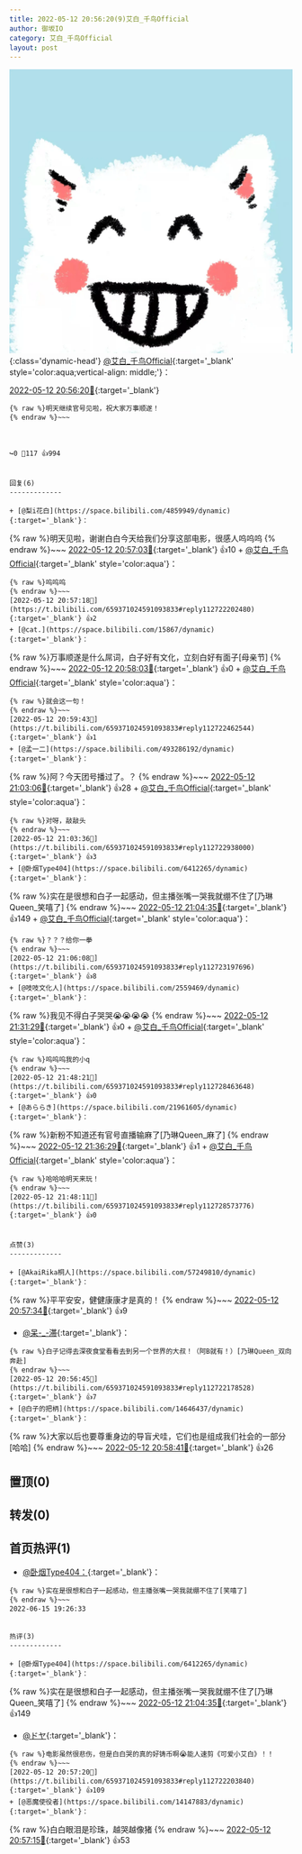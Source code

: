 ```yaml
---
title: 2022-05-12 20:56:20(9)艾白_千鸟Official
author: 御坂IO
category: 艾白_千鸟Official
layout: post
---
```


![img](/images/9ae8b9445fd0665cc014d9080156a45271be73c6.jpg){:class='dynamic-head'}
[@艾白_千鸟Official](https://space.bilibili.com/334537711/dynamic){:target='_blank' style='color:aqua;vertical-align: middle;'}：

[2022-05-12 20:56:20🔗](https://t.bilibili.com/659371024591093833){:target='_blank'}

~~~
{% raw %}明天继续官号见啦，祝大家万事顺遂！
{% endraw %}~~~



↪️0 💬117 👍994


回复(6)
-------------

+ [@梨i花白](https://space.bilibili.com/4859949/dynamic){:target='_blank'}：
~~~
{% raw %}明天见啦，谢谢白白今天给我们分享这部电影，很感人呜呜呜
{% endraw %}~~~
[2022-05-12 20:57:03🔗](https://t.bilibili.com/659371024591093833#reply112722191664){:target='_blank'} 👍10
    + [@艾白_千鸟Official](https://space.bilibili.com/334537711/dynamic){:target='_blank' style='color:aqua'}：
~~~
{% raw %}呜呜呜
{% endraw %}~~~
[2022-05-12 20:57:18🔗](https://t.bilibili.com/659371024591093833#reply112722202480){:target='_blank'} 👍2
+ [@cat.](https://space.bilibili.com/15867/dynamic){:target='_blank'}：
~~~
{% raw %}万事顺遂是什么屌词，白子好有文化，立刻白好有面子[母亲节]
{% endraw %}~~~
[2022-05-12 20:58:03🔗](https://t.bilibili.com/659371024591093833#reply112722300976){:target='_blank'} 👍0
    + [@艾白_千鸟Official](https://space.bilibili.com/334537711/dynamic){:target='_blank' style='color:aqua'}：
~~~
{% raw %}就会这一句！
{% endraw %}~~~
[2022-05-12 20:59:43🔗](https://t.bilibili.com/659371024591093833#reply112722462544){:target='_blank'} 👍1
+ [@孟一二](https://space.bilibili.com/493286192/dynamic){:target='_blank'}：
~~~
{% raw %}阿？今天团号播过了。？
{% endraw %}~~~
[2022-05-12 21:03:06🔗](https://t.bilibili.com/659371024591093833#reply112722844496){:target='_blank'} 👍28
    + [@艾白_千鸟Official](https://space.bilibili.com/334537711/dynamic){:target='_blank' style='color:aqua'}：
~~~
{% raw %}对呀，敲敲头
{% endraw %}~~~
[2022-05-12 21:03:36🔗](https://t.bilibili.com/659371024591093833#reply112722938000){:target='_blank'} 👍3
+ [@卧烟Type404](https://space.bilibili.com/6412265/dynamic){:target='_blank'}：
~~~
{% raw %}实在是很想和白子一起感动，但主播张嘴一哭我就绷不住了[乃琳Queen_笑嘻了]
{% endraw %}~~~
[2022-05-12 21:04:35🔗](https://t.bilibili.com/659371024591093833#reply112723136368){:target='_blank'} 👍149
    + [@艾白_千鸟Official](https://space.bilibili.com/334537711/dynamic){:target='_blank' style='color:aqua'}：
~~~
{% raw %}？？？给你一拳
{% endraw %}~~~
[2022-05-12 21:06:08🔗](https://t.bilibili.com/659371024591093833#reply112723197696){:target='_blank'} 👍8
+ [@吱吱文化人](https://space.bilibili.com/2559469/dynamic){:target='_blank'}：
~~~
{% raw %}我见不得白子哭哭😭😭😭😭
{% endraw %}~~~
[2022-05-12 21:31:29🔗](https://t.bilibili.com/659371024591093833#reply112726390960){:target='_blank'} 👍0
    + [@艾白_千鸟Official](https://space.bilibili.com/334537711/dynamic){:target='_blank' style='color:aqua'}：
~~~
{% raw %}呜呜呜我的小q
{% endraw %}~~~
[2022-05-12 21:48:21🔗](https://t.bilibili.com/659371024591093833#reply112728463648){:target='_blank'} 👍0
+ [@あららき](https://space.bilibili.com/21961605/dynamic){:target='_blank'}：
~~~
{% raw %}新粉不知道还有官号直播输麻了[乃琳Queen_麻了]
{% endraw %}~~~
[2022-05-12 21:36:29🔗](https://t.bilibili.com/659371024591093833#reply112726998864){:target='_blank'} 👍1
    + [@艾白_千鸟Official](https://space.bilibili.com/334537711/dynamic){:target='_blank' style='color:aqua'}：
~~~
{% raw %}哈哈哈明天来玩！
{% endraw %}~~~
[2022-05-12 21:48:11🔗](https://t.bilibili.com/659371024591093833#reply112728573776){:target='_blank'} 👍0


点赞(3)
-------------

+ [@AkaiRika桐人](https://space.bilibili.com/57249810/dynamic){:target='_blank'}：
~~~
{% raw %}平平安安，健健康康才是真的！
{% endraw %}~~~
[2022-05-12 20:57:34🔗](https://t.bilibili.com/659371024591093833#reply112722146688){:target='_blank'} 👍9
+ [@呆-_-滞](https://space.bilibili.com/286670286/dynamic){:target='_blank'}：
~~~
{% raw %}白子记得去深夜食堂看看去到另一个世界的大叔！（阿B就有！）[乃琳Queen_双向奔赴]
{% endraw %}~~~
[2022-05-12 20:56:45🔗](https://t.bilibili.com/659371024591093833#reply112722178528){:target='_blank'} 👍7
+ [@白子的把柄](https://space.bilibili.com/14646437/dynamic){:target='_blank'}：
~~~
{% raw %}大家以后也要尊重身边的导盲犬哇，它们也是组成我们社会的一部分[哈哈]
{% endraw %}~~~
[2022-05-12 20:58:41🔗](https://t.bilibili.com/659371024591093833#reply112722351632){:target='_blank'} 👍26


置顶(0)
-------------



转发(0)
-------------



首页热评(1)
-------------

+ [@卧烟Type404：](https://space.bilibili.com/6412265/dynamic){:target='_blank'}：
~~~
{% raw %}实在是很想和白子一起感动，但主播张嘴一哭我就绷不住了[笑嘻了]
{% endraw %}~~~
2022-06-15 19:26:33


热评(3)
-------------

+ [@卧烟Type404](https://space.bilibili.com/6412265/dynamic){:target='_blank'}：
~~~
{% raw %}实在是很想和白子一起感动，但主播张嘴一哭我就绷不住了[乃琳Queen_笑嘻了]
{% endraw %}~~~
[2022-05-12 21:04:35🔗](https://t.bilibili.com/659371024591093833#reply112723136368){:target='_blank'} 👍149
+ [@ドヤ](https://space.bilibili.com/85226031/dynamic){:target='_blank'}：
~~~
{% raw %}电影虽然很悲伤，但是白白哭的真的好铸币啊😭能人速剪《可爱小艾白》！！
{% endraw %}~~~
[2022-05-12 20:57:20🔗](https://t.bilibili.com/659371024591093833#reply112722203840){:target='_blank'} 👍109
+ [@恶魔使役者](https://space.bilibili.com/14147883/dynamic){:target='_blank'}：
~~~
{% raw %}白白眼泪是珍珠，越哭越像猪
{% endraw %}~~~
[2022-05-12 20:57:15🔗](https://t.bilibili.com/659371024591093833#reply112722134320){:target='_blank'} 👍53


